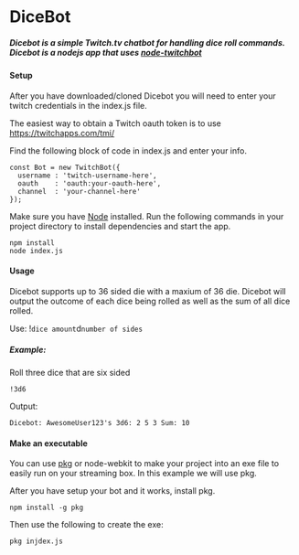 # DiceBot

##### Dicebot is a simple Twitch.tv chatbot for handling dice roll commands. Dicebot is a nodejs app that uses [node-twitchbot](https://www.npmjs.com/package/node-twitchbot)

#### Setup

After you have downloaded/cloned Dicebot you will need to enter your twitch credentials in the index.js file.

The easiest way to obtain a Twitch oauth token is to use https://twitchapps.com/tmi/

Find the following block of code in index.js and enter your info.

```
const Bot = new TwitchBot({
  username : 'twitch-username-here',
  oauth    : 'oauth:your-oauth-here',
  channel  : 'your-channel-here'
});
```


Make sure you have [Node](https://nodejs.org) installed. Run the following commands in your project directory to install dependencies and start the app.

```
npm install
node index.js
```

#### Usage
Dicebot supports up to 36 sided die with a maxium of 36 die. Dicebot will output the outcome of each dice being rolled as well as the sum of all dice rolled.

Use: !`dice amount`d`number of sides`

##### Example:
Roll three dice that are six sided
```
!3d6
```

Output:
```
Dicebot: AwesomeUser123's 3d6: 2 5 3 Sum: 10
```

#### Make an executable

You can use [pkg](https://www.npmjs.com/package/pkg) or node-webkit to make your project into an exe file to easily run on your streaming box. In this example we will use pkg.

After you have setup your bot and it works, install pkg.
```
npm install -g pkg
```

Then use the following to create the exe:
```
pkg injdex.js
```
